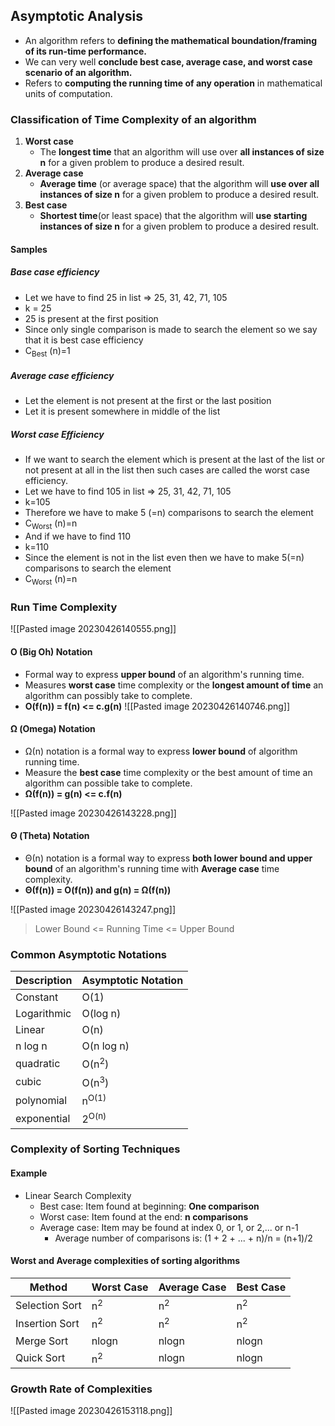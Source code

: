 ## Asymptotic Analysis
- An algorithm refers to **defining the mathematical boundation/framing of its run-time performance.**
- We can very well **conclude best case, average case, and worst case scenario of an algorithm.**
- Refers to **computing the running time of any operation** in mathematical units of computation.

### Classification of Time Complexity of an algorithm
1. **Worst case**
	- The **longest time** that an algorithm will use over **all instances of size n** for a given problem to produce a desired result.
2. **Average case**
	- **Average time** (or average space) that the algorithm will **use over all instances of size n** for a given problem to produce a desired result.
3. **Best case**
	- **Shortest time**(or least space) that the algorithm will **use starting instances of size n** for a given problem to produce a desired result.
#### Samples
##### Base case efficiency
- Let we have to find 25 in list => 25, 31, 42, 71, 105
- k = 25
- 25 is present at the first position
- Since only single comparison is made to search the element so we say that it is best case efficiency
- C<sub>Best</sub> (n)=1

##### Average case efficiency
- Let the element is not present at the first or the last position
- Let it is present somewhere in middle of the list

##### Worst case Efficiency
- If we want to search the element which is present at the last of the list or not present at all in the list then such cases are called the worst case efficiency.
- Let we have to find 105 in list => 25, 31, 42, 71, 105
- k=105
- Therefore we have to make 5 (=n) comparisons to search the element
- C<sub>Worst</sub> (n)=n
- And if we have to find 110
- k=110
- Since the element is not in the list even then we have to make 5(=n) comparisons to search the element
- C<sub>Worst</sub> (n)=n

### Run Time Complexity
![[Pasted image 20230426140555.png]]

#### O (Big Oh) Notation
- Formal way to express **upper bound** of an algorithm's running time.
- Measures **worst case** time complexity or the **longest amount of time** an algorithm can possibly take to complete.
- **O(f(n)) = f(n) <= c.g(n)**
![[Pasted image 20230426140746.png]]

#### Ω (Omega) Notation
- Ω(n) notation is a formal way to express **lower bound** of algorithm running time.
- Measure the **best case** time complexity or the best amount of time an algorithm can possible take to complete.
- **Ω(f(n)) = g(n) <= c.f(n)**

![[Pasted image 20230426143228.png]]

#### Θ (Theta) Notation
- Θ(n) notation is a formal way to express **both lower bound and upper bound** of an algorithm's running time with **Average case** time complexity.
- **Θ(f(n)) = O(f(n)) and g(n) = Ω(f(n))**

![[Pasted image 20230426143247.png]]
> Lower Bound <= Running Time <= Upper Bound

### Common Asymptotic Notations
|Description| Asymptotic Notation|
|---|---|
| Constant | O(1)|
|Logarithmic| O(log n)|
|Linear| O(n)|
|n log n|O(n log n)|
|quadratic| O(n<sup>2</sup>)|
|cubic| O(n<sup>3</sup>)|
|polynomial| n<sup>O(1)</sup>|
|exponential| 2<sup>O(n)</sup>|

### Complexity of Sorting Techniques
#### Example
- Linear Search Complexity
	- Best case: Item found at beginning: **One comparison**
	- Worst case: Item found at the end: **n comparisons**
	- Average case: Item may be found at index 0, or 1, or 2,... or n-1
		- Average number of comparisons is: (1 + 2 + ... + n)/n = (n+1)/2

#### Worst and Average complexities of sorting algorithms
|Method| Worst Case| Average Case| Best Case|
|---|---|---|---|
|Selection Sort| n<sup>2</sup>| n<sup>2</sup>| n<sup>2</sup>|
|Insertion Sort| n<sup>2</sup>|n<sup>2</sup>|n<sup>2</sup>|
|Merge Sort| nlogn| nlogn|nlogn|
|Quick Sort| n<sup>2</sup>| nlogn|nlogn|

### Growth Rate of Complexities
![[Pasted image 20230426153118.png]]